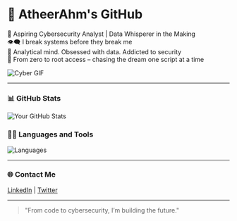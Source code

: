 # 👾 AtheerAhm's GitHub

🔐 Aspiring Cybersecurity Analyst | Data Whisperer in the Making  
👁️‍🗨️ I break systems before they break me  
🧠 Analytical mind. Obsessed with data. Addicted to security  
🎯 From zero to root access – chasing the dream one script at a time

![Cyber GIF]([https://media3.giphy.com/media/v1.Y2lkPTc5MGI3NjExZ3JhNW8weXY0bmVzNndsenBoNmNicTQ1bHdzcHNvNTZvZGM5cWludyZlcD12MV9pbnRlcm5hbF9naWZfYnlfaWQmY3Q9Zw/Rpl1sod1vCXK0L2SUN/giphy.gif])

---

### 📊 **GitHub Stats**  
![Your GitHub Stats](https://github-readme-stats.vercel.app/api?username=AtheerAhm&show_icons=true&hide_title=true&count_private=true&hide=prs)

### 🧑‍💻 **Languages and Tools**  
![Languages](https://github-readme-stats.vercel.app/api/top-langs/?username=AtheerAhm&layout=compact&langs_count=6)

---

### 🌐 **Contact Me**  
[LinkedIn](https://www.linkedin.com/in/AtheerAlsuwaylimi) | [Twitter](https://twitter.com/AlsuwaylimiAthr)

---

> "From code to cybersecurity, I’m building the future."

